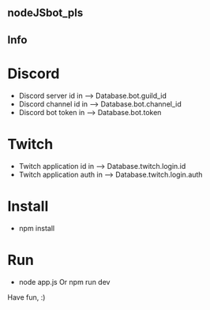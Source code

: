 ## nodeJSbot_pls

## Info

# Discord
- Discord server id in --> Database.bot.guild_id
- Discord channel id in --> Database.bot.channel_id
- Discord bot token in --> Database.bot.token

# Twitch
- Twitch application id in --> Database.twitch.login.id
- Twitch application auth in --> Database.twitch.login.auth

# Install
- npm install

# Run 
- node app.js  Or  npm run dev

Have fun, :)
